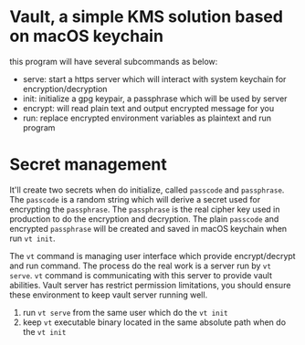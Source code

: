 # Vault, a simple KMS solution based on macOS keychain

this program will have several subcommands as below:

- serve: start a https server which will interact with system keychain for encryption/decryption
- init: initialize a gpg keypair, a passphrase which will be used by server
- encrypt: will read plain text and output encrypted message for you
- run: replace encrypted environment variables as plaintext and run program

# Secret management

It'll create two secrets when do initialize, called `passcode` and `passphrase`. The `passcode` is a random string which will derive a secret used for encrypting the `passphrase`. The `passphrase` is the real cipher key used in production to do the encryption and decryption. The plain `passcode` and encrypted `passphrase` will be created and saved in macOS keychain when run `vt init`.

The `vt` command is managing user interface which provide encrypt/decrypt and run command. The process do the real work is a server run by `vt serve`. `vt` command is communicating with this server to provide vault abilities. Vault server has restrict permission limitations, you should ensure these environment to keep vault server running well.

1. run `vt serve` from the same user which do the `vt init`
2. keep `vt` executable binary located in the same absolute path when do the `vt init`